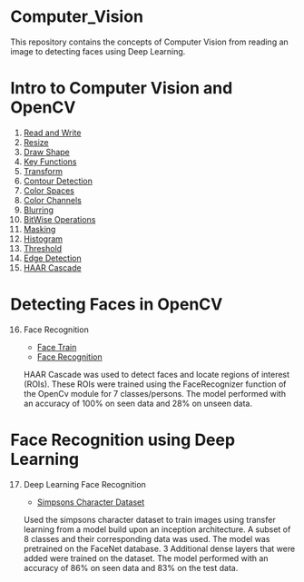 # Computer_Vision
This repository contains the concepts of Computer Vision from reading an image to detecting faces using Deep Learning.

# Intro to Computer Vision and OpenCV

1. [Read and Write](https://github.com/VishnuK11/Computer_Vision/blob/main/1%20Read%20Write.py)
2. [Resize](https://github.com/VishnuK11/Computer_Vision/blob/main/2%20Resize.py)
3. [Draw Shape](https://github.com/VishnuK11/Computer_Vision/blob/main/3%20DrawShape.py)
4. [Key Functions](https://github.com/VishnuK11/Computer_Vision/blob/main/4%20KeyFunctions.py)
5. [Transform](https://github.com/VishnuK11/Computer_Vision/blob/main/5%20Transform.py)
6. [Contour Detection](https://github.com/VishnuK11/Computer_Vision/blob/main/6%20Contour%20Detection.py)
7. [Color Spaces](https://github.com/VishnuK11/Computer_Vision/blob/main/7%20Color%20Spaces.py)
8. [Color Channels](https://github.com/VishnuK11/Computer_Vision/blob/main/8%20Color%20Channels.py)
9. [Blurring](https://github.com/VishnuK11/Computer_Vision/blob/main/9%20Blurring.py)
10. [BitWise Operations](https://github.com/VishnuK11/Computer_Vision/blob/main/10%20Bitwise.py)
11. [Masking](https://github.com/VishnuK11/Computer_Vision/blob/main/11%20Masking.py)
12. [Histogram](https://github.com/VishnuK11/Computer_Vision/blob/main/12%20Histogram.py)
13. [Threshold](https://github.com/VishnuK11/Computer_Vision/blob/main/13%20Threshold.py)
14. [Edge Detection](https://github.com/VishnuK11/Computer_Vision/blob/main/14%20Edge%20Detection.py)
15. [HAAR Cascade](https://github.com/VishnuK11/Computer_Vision/blob/main/15%20HAAR%20Cascade.py)

# Detecting Faces in OpenCV
16. Face Recognition
    -  [Face Train](https://github.com/VishnuK11/Computer_Vision/blob/main/16%20Face%20Train.py)
    -  [Face Recognition](https://github.com/VishnuK11/Computer_Vision/blob/main/16%20Face%20Recognition.py)
    
    HAAR Cascade was used to detect faces and locate regions of interest (ROIs). These ROIs were trained using the FaceRecognizer function of the OpenCv module for 7 classes/persons. The model performed with an accuracy of 100% on seen data and 28% on unseen data. 

# Face Recognition using Deep Learning
17. Deep Learning Face Recognition
    - [Simpsons Character Dataset](https://github.com/VishnuK11/Computer_Vision/blob/main/17%20Simpson-Character-Dataset.ipynb)
    
    Used the simpsons character dataset to train images using transfer learning from a model build upon an inception architecture. A subset of 8 classes and their corresponding data was used. The model was pretrained on the FaceNet database. 3 Additional dense layers that were added were trained on the dataset. The model performed with an accuracy of 86% on seen data and 83% on the test data.  
